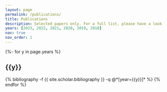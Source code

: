 ```yaml
---
layout: page
permalink: /publications/
title: Publications
description: Selected papers only. For a full list, please have a look at my <a href="https://inspirehep.net/authors/1656809">INSPIRE-HEP author page</a>.
years: [2023, 2022, 2021, 2020, 2019, 2018]
nav: true
nav_order: 1
---
```

<!-- _pages/publications.md -->
<div class="publications">

{%- for y in page.years %}
  <h2 class="year">{{y}}</h2>
  {% bibliography -f {{ site.scholar.bibliography }} -q @*[year={{y}}]* %}
{% endfor %}

</div>

